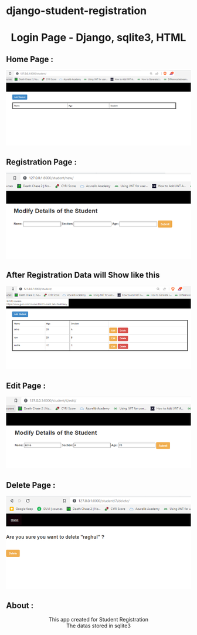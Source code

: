 # django-student-registration
<div align="center">

<h1>Login Page - Django, sqlite3, HTML</h1>


<h2 align="left">Home Page : </h2>

<img src="https://github.com/SelvaKumar1995sri/student_reg_django/blob/main/img/home.PNG" > 

<h2 align="left">Registration Page : </h2>

<img src="https://github.com/SelvaKumar1995sri/student_reg_django/blob/main/img/reg.PNG" > 

<h2 align="left">After Registration Data will Show like this</h2>

<img src="https://github.com/SelvaKumar1995sri/student_reg_django/blob/main/img/after%20reg.PNG" > 

<h2 align="left">Edit Page : </h2>

<img src="https://github.com/SelvaKumar1995sri/student_reg_django/blob/main/img/edit.PNG" > 

<h2 align="left">Delete Page : </h2>

<img src="https://github.com/SelvaKumar1995sri/student_reg_django/blob/main/img/delete.PNG" > 

<h2 align="left">About : </h2>
<p> This app created for Student Registration <br>
    The datas stored in sqlite3
</p>

</div>

